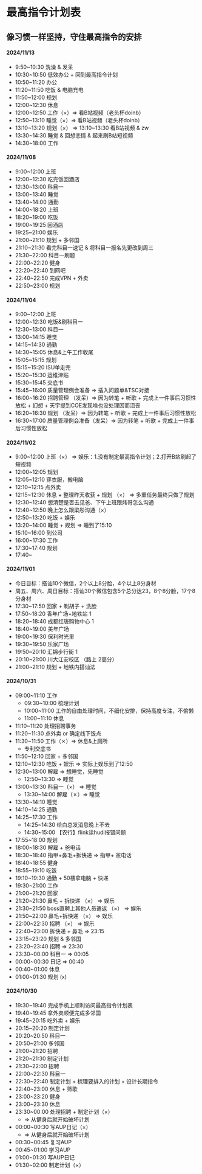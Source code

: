 # 最高指令计划表
## 像习惯一样坚持，守住最高指令的安排
#### 2024/11/13
- 9:50~10:30 洗澡 & 发呆
- 10:30~10:50 低效办公 + 回到最高指令计划
- 10:50~11:20 办公
- 11:20~11:50 吃饭 & 电脑充电
- 11:50~12:00 规划
- 12:00~12:30 休息
- 12:00~12:50 工作（×）=> 看B站视频（老头杯doinb）
- 12:50~13:10 睡觉（×）=> 看B站视频（老头杯doinb）
- 13:10~13:20 规划（×） => 13:10~13:30 看B站视频 & zw
- 13:30~14:30 睡觉 & 回想恋情 & 起来刷B站短视频
- 14:30~18:00 工作

#### 2024/11/08
- 9:00~12:00 上班
- 12:00~12:30 吃完饭回酒店
- 12:30~13:00 科目一
- 13:00~13:40 睡觉
- 13:40~14:00 通勤
- 14:00~18:20 上班
- 18:20~19:00 吃饭
- 19:00~19:25 回酒店
- 19:25~21:00 娱乐
- 21:00~21:10 规划 + 多邻国
- 21:10~21:30 看完科目一速记 & 将科目一报名先更改到周三
- 21:30~22:00 科目一刷题
- 22:00~22:20 健身
- 22:20~22:40 到网吧
- 22:40~22:50 完成VPN + 外卖
- 22:50~23:00 规划

#### 2024/11/04
- 9:00~12:00 上班
- 12:00~12:30 吃饭&刷科目一
- 12:30~13:00 科目一
- 13:00~14:15 睡觉
- 14:15~14:30 通勤
- 14:30~15:05 休息&上午工作收尾
- 15:05~15:15 规划
- 15:15~15:20 ISU单走完
- 15:20~15:30 运维津贴
- 15:30~15:45 交底书
- 15:45~16:00 质量管理例会准备 => 插入问题单&TSC对接
- 16:00~16:20 招聘管理 （发呆）=> 因为转笔 + 听歌 + 完成上一件事后习惯性放松 + 幻想 + 天宇提到COE发现啥也没处理因而沮丧
- 16:20~16:30 规划 （发呆）=> 因为转笔 + 听歌 + 完成上一件事后习惯性放松
- 16:30~17:00 质量管理例会准备（发呆）=> 因为转笔 + 听歌 + 完成上一件事后习惯性放松

#### 2024/11/02
- 9:00~12:00 上班（×） => 娱乐：1.没有制定最高指令计划；2.打开B站刷起了短视频
- 12:00~12:05 规划
- 12:05~12:10 穿衣服，搬电脑
- 12:10~12:15 点外卖
- 12:15~12:30 休息 + 整理昨天收获 + 规划 （×） => 多重任务最终只做了规划
- 12:30~12:40 想清楚是否去见爸、下午上班跟炜哥怎么沟通
- 12:40~12:50 晚上怎么跟梁彤沟通（×）
- 12:50~13:20 吃饭 + 娱乐
- 13:20~14:00 睡觉 + 规划 => 睡到了15:10
- 15:10~16:00 到公司
- 16:00~17:30 工作
- 17:30~17:40 规划
- 17:40~

#### 2024/11/01
- 今日目标：搭讪10个微信，2个以上8分脸，4个以上8分身材
- 周五、周六、周日目标：搭讪30个微信包含5个总分达23，8个8分脸，17个8分身材
- 17:30~17:50 回家 + 剃胡子 + 洗脸
- 17:50~18:20 香年广场+地铁站 1
- 18:20~18:40 成都红唐购物中心 1
- 18:40~19:00 美年广场 
- 19:00~19:30 保利时光里
- 19:30~19:50 乐家广场
- 19:50~20:10 汇锦步行街 1
- 20:10~21:00 川大江安校区 （路上 2高分）
- 21:00~21:10 规划 + 地铁内搭讪法


#### 2024/10/31
- 09:00~11:10 工作
  - 09:30~10:00 梳理计划
  - 10:00~11:00 工作的自由处理时间，不细化安排，保持高度专注，不偷懒
  - 11:00~11:10 休息
- 11:10~11:20 处理招聘事务
- 11:20~11:30 点外卖 or 确定线下饭点
- 11:30~11:50 工作（✗）=> 休息&上厕所
  - 专利交底书
- 11:50~12:10 回家 + 多邻国
- 12:10~12:30 吃饭 + 娱乐 => 实际上娱乐到了12:50
- 12:30~13:00 解雇 => 想睡觉，先睡觉
  - 12:50~13:30 => 睡觉
- 13:00~13:30 科目一（×） => 睡觉
  - 13:30~14:00 解雇（✗）=> 睡觉
- 13:30~14:10 睡觉
- 14:10~14:25 通勤
- 14:25~17:30 工作
  - 14:25~14:30 给白总发消息晚上不去
  - 14:30~15:00 【农行】flink读hudi报错问题
- 17:55~18:00 规划
- 18:00~18:30 解雇 + 爸电话
- 18:30~18:40 指甲+鼻毛+拆快递 => 指甲+ 爸电话
- 18:40~18:55 健身
- 18:55~19:10 吃饭
- 19:10~19:30 通勤 + 50楼拿电脑 + 快递
- 19:30~21:00 工作
- 21:00~21:20 回家
- 21:20~21:30 鼻毛 + 拆快递 （×） => 娱乐
- 21:30~21:50 boss直聘上其他人员遣返 （×） => 娱乐
- 21:50~22:00 鼻毛+拆快递 （×） => 娱乐
- 22:00~22:30 招聘 （×） => 娱乐
- 22:40~23:00 拆快递 + 鼻毛 => 23:15
- 23:15~23:20 规划 & 多邻国
- 23:20~23:40 招聘 => 23:30
- 23:30~00:00 科目一 => 00:05
- 00:00~00:30 日记 => 00:40
- 00:40~01:00 休息
- 01:00~01:30 规划 (x)

#### 2024/10/30
- 19:30~19:40 完成手机上顺利访问最高指令计划表
- 19:40~19:45 拿外卖顺便完成多邻国
- 19:45~20:15 吃外卖 + 娱乐
- 20:15~20:20 制定计划
- 20:20~20:50 科目一
- 20:50~21:00 多邻国
- 21:00~21:20 招聘
- 21:20~21:30 制定计划
- 21:30~22:00 招聘
- 22:00~22:30 科目一
- 22:30~22:40 制定计划 + 梳理要排入的计划 + 设计长期指令
- 22:40~23:00 休息 + 筛歌
- 23:00~23:20 健身
- 23:00~23:30 休息
- 23:30~00:00 处理招聘 + 制定计划（×）
  - => 从健身后就开始破坏计划
- 00:00~00:30 写AUP日记（×）
  - => 从健身后就开始破坏计划
- 00:30~00:45 复习AUP
- 00:45~01:00 学习AUP
- 01:00~01:30 写AUP日记
- 01:30~02:00 制定计划（×）
